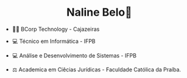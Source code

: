 <!--
**Nahline/Nahline** is a ✨ _special_ ✨ repository because its `README.md` (this file) appears on your GitHub profile.

Here are some ideas to get you started:

- 🔭 I’m currently working on ...
- 🌱 I’m currently learning ...
- 👯 I’m looking to collaborate on ...
- 🤔 I’m looking for help with ...
- 💬 Ask me about ...
- 📫 How to reach me: ...
- 😄 Pronouns: ...
- ⚡ Fun fact: ...
-->
<h1 align="center"> Naline Belo🎈</h1>

- 👨‍💻 BCorp Technology - Cajazeiras

- 💻 Técnico em Informática - IFPB

- 💻 Análise e Desenvolvimento de Sistemas - IFPB

- ⚖️ Academica em Ciêcias Jurídicas - Faculdade Católica da Praíba.


